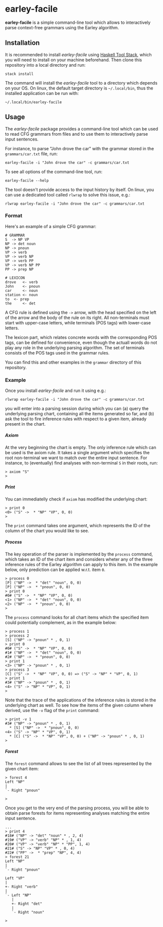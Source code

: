 earley-facile
=============

**earley-facile** is a simple command-line tool which allows to interactively
parse context-free grammars using the Earley algorithm.


Installation
------------

It is recommended to install *earley-facile* using [Haskell Tool Stack][stack],
which you will need to install on your machine beforehand.
Then clone this repository into a local directory and run:

    stack install

The command will install the *earley-facile* tool to a directory which depends
on your OS.  On linux, the default target directory is `~/.local/bin`, thus the
installed application can be run with:

    ~/.local/bin/earley-facile

Usage
-----

The *earley-facile* package provides a command-line tool which can be used to
read CFG grammars from files and to use them to interactively parse input
sentences.

For instance, to parse "John drove the car" with the grammar stored in the
`grammars/car.txt` file, run:

    earley-facile -i "John drove the car" -c grammars/car.txt

To see all options of the command-line tool, run:

    earley-facile --help

The tool doesn't provide access to the input history by itself.
On linux, you can use a dedicated tool called `rlwrap` to solve
this issue, e.g.:

    rlwrap earley-facile -i "John drove the car" -c grammars/car.txt

### Format

Here's an example of a simple CFG grammar:
```
# GRAMMAR
S  -> NP VP
NP -> det noun
NP -> pnoun
VP -> verb
VP -> verb NP
VP -> verb PP
VP -> verb NP PP
PP -> prep NP

# LEXICON
drove 	<- verb
John 	<- pnoun
car 	<- noun
station <- noun
to 	<- prep
the 	<- det
```

A CFG rule is defined using the `->` arrow, with the head specified on the
left of the arrow and the body of the rule on its right.
All non-terminals must start with upper-case letters, while terminals (POS tags)
with lower-case letters.

The lexicon part, which relates concrete words with the corresponding POS tags,
can be defined for convenience, even though the actuall words do not play any
role in the underlying parsing algorithm.
The set of terminals consists of the POS tags used in the grammar rules.

You can find this and other examples in the `grammar` directory of this repository.

### Example

Once you install *earley-facile* and run it using e.g.:

    rlwrap earley-facile -i "John drove the car" -c grammars/car.txt

you will enter into a parsing session during which you can (a) query the
underlying parsing chart, containing all the items generated so far, and (b)
ask the tool to fire inference rules with respect to a given item, already
present in the chart.

##### Axiom

At the very beginning the chart is empty.  The only inference rule which
can be used is the axiom rule.  It takes a single argument which specifies
the root non-terminal we want to match over the entire input sentence.
For instance, to (eventually) find analyses with non-terminal `S` in their
roots, run:
```
> axiom "S"
>
```

##### Print

You can immediatelly check if `axiom` has modified the underlying chart:
```
> print 0
<0> ("S" ->  * "NP" "VP", 0, 0)
>
```
The `print` command takes one argument, which represents the ID of the column
of the chart you would like to see.

##### Process

The key operation of the parser is implemented by the `process` command,
which takes an ID of the chart item and considers wheter any of the three
inference rules of the Earley algorithm can apply to this item.
In the example below, only prediction can be applied w.r.t. item `0`.
```
> process 0
[P] ("NP" ->  * "det" "noun", 0, 0)
[P] ("NP" ->  * "pnoun", 0, 0)
> print 0
#0# ("S" ->  * "NP" "VP", 0, 0)
<1> ("NP" ->  * "det" "noun", 0, 0)
<2> ("NP" ->  * "pnoun", 0, 0)
>
```

The `process` command looks for all chart items which the specified item could
potentially complement, as in the example below:
```
> process 1
> process 2
[S] ("NP" -> "pnoun" * , 0, 1)
> print 0
#0# ("S" ->  * "NP" "VP", 0, 0)
#1# ("NP" ->  * "det" "noun", 0, 0)
#2# ("NP" ->  * "pnoun", 0, 0)
> print 1
<3> ("NP" -> "pnoun" * , 0, 1)
> process 3
[C] ("S" ->  * "NP" "VP", 0, 0) => ("S" -> "NP" * "VP", 0, 1)
> print 1
#3# ("NP" -> "pnoun" * , 0, 1)
<4> ("S" -> "NP" * "VP", 0, 1)
>
```

Note that the trace of the applications of the inference rules is stored in the
underlying chart as well.  To see how the items of the given column where
derived, use the `-v` flag of the `print` command:
```
> print -v 1
#3# ("NP" -> "pnoun" * , 0, 1)
  * [S] ("NP" ->  * "pnoun", 0, 0)
<4> ("S" -> "NP" * "VP", 0, 1)
  * [C] ("S" ->  * "NP" "VP", 0, 0) + ("NP" -> "pnoun" * , 0, 1)
>
```

##### Forest

The `forest` command allows to see the list of all trees represented by the
given chart item:
```
> forest 4
Left "NP"
|
`- Right "pnoun"

>
```
Once you get to the very end of the parsing process, you will be able to obtain
parse forests for items representing analyses matching the entire input
sentence.
```
...
> print 4
#18# ("NP" -> "det" "noun" * , 2, 4)
#19# ("VP" -> "verb" "NP" * , 1, 4)
#20# ("VP" -> "verb" "NP" * "PP", 1, 4)
#21# ("S" -> "NP" "VP" * , 0, 4)
#22# ("PP" ->  * "prep" "NP", 4, 4)
> forest 21
Left "NP"
|
`- Right "pnoun"

Left "VP"
|
+- Right "verb"
|
`- Left "NP"
   |
   +- Right "det"
   |
   `- Right "noun"

> 
```


[stack]: http://docs.haskellstack.org "Haskell Tool Stack"
